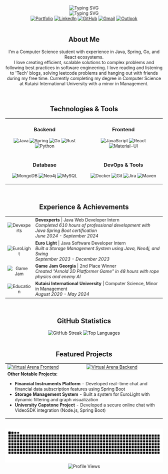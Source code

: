 <div align="center">
  <img src="https://readme-typing-svg.demolab.com?font=Montserrat&weight=600&size=32&pause=1000&color=36BCF7FF&center=true&vCenter=true&repeat=false&width=500&lines=Konstantine+Vashalomidze" alt="Typing SVG" />
  <br>
  <img src="https://readme-typing-svg.demolab.com?font=Montserrat&weight=500&size=20&pause=1200&color=36BCF7FF&center=true&vCenter=true&width=500&lines=Software+Engineer;Full-Stack+Developer;Problem+Solver" alt="Typing SVG" />
  
  <div align="center">
    <a href="https://konstantinevashalomidze.github.io/#/"><img src="https://img.shields.io/badge/Portfolio-%23000000.svg?style=flat-square&logo=firefox&logoColor=#FF7139" alt="Portfolio"></a>
    <a href="https://www.linkedin.com/in/konstantine-vashalomidze-b3aa381ba/"><img src="https://img.shields.io/badge/-LinkedIn-0A66C2?style=flat-square&logo=linkedin" alt="LinkedIn"></a>
    <a href="https://github.com/KonstantineVashalomidze"><img src="https://img.shields.io/badge/-GitHub-181717?style=flat-square&logo=github" alt="GitHub"></a>
    <a href="mailto:vashalomidzekonstantine@gmail.com"><img src="https://img.shields.io/badge/-Gmail-EA4335?style=flat-square&logo=gmail&logoColor=white" alt="Gmail"></a>
    <a href="mailto:konstantine.vashalomidze@outlook.com"><img src="https://img.shields.io/badge/-Outlook-0078D4?style=flat-square&logo=microsoft-outlook&logoColor=white" alt="Outlook"></a>
  </div>
</div>

<br>

<!-- About Me Section -->
<div align="center">
  <h2>About Me</h2>
</div>

<p align="center">
  I'm a Computer Science student with experience in Java, Spring, Go, and React ecosystems.<br>
  I love creating efficient, scalable solutions to complex problems and following best practices in software engineering.
  I love reading and listening to 'Tech' blogs, solving leetcode problems and hanging out with friends during my free time. 
  Currently completing my degree in Computer Science at Kutaisi International University with a minor in Management.
</p>

<br>

<!-- Tech Stack Section -->
<div align="center">
  <h2>Technologies & Tools</h2>
</div>

<table align="center" border="0">
  <tr>
    <td align="center" width="50%">
      <h3>Backend</h3>
      <p>
        <img src="https://img.shields.io/badge/Java-%23ED8B00.svg?style=for-the-badge&logo=openjdk&logoColor=white" alt="Java" />
        <img src="https://img.shields.io/badge/Spring-%236DB33F.svg?style=for-the-badge&logo=spring&logoColor=white" alt="Spring" />
        <img src="https://img.shields.io/badge/Go-%2300ADD8.svg?style=for-the-badge&logo=go&logoColor=white" alt="Go" />
        <img src="https://img.shields.io/badge/Rust-%23000000.svg?style=for-the-badge&logo=rust&logoColor=white" alt="Rust" />
        <img src="https://img.shields.io/badge/Python-3670A0?style=for-the-badge&logo=python&logoColor=ffdd54" alt="Python" />
      </p>
    </td>
    <td align="center" width="50%">
      <h3>Frontend</h3>
      <p>
        <img src="https://img.shields.io/badge/JavaScript-%23323330.svg?style=for-the-badge&logo=javascript&logoColor=%23F7DF1E" alt="JavaScript" />
        <img src="https://img.shields.io/badge/React-%2320232a.svg?style=for-the-badge&logo=react&logoColor=%2361DAFB" alt="React" />
        <img src="https://img.shields.io/badge/Material--UI-%230081CB.svg?style=for-the-badge&logo=material-ui&logoColor=white" alt="Material-UI" />
      </p>
    </td>
  </tr>
  <tr>
    <td align="center">
      <h3>Database</h3>
      <p>
        <img src="https://img.shields.io/badge/MongoDB-%2347A248.svg?style=for-the-badge&logo=mongodb&logoColor=white" alt="MongoDB" />
        <img src="https://img.shields.io/badge/Neo4j-%234581C3.svg?style=for-the-badge&logo=neo4j&logoColor=white" alt="Neo4j" />
        <img src="https://img.shields.io/badge/MySQL-%234479A1.svg?style=for-the-badge&logo=mysql&logoColor=white" alt="MySQL" />
      </p>
    </td>
    <td align="center">
      <h3>DevOps & Tools</h3>
      <p>
        <img src="https://img.shields.io/badge/Docker-%230db7ed.svg?style=for-the-badge&logo=docker&logoColor=white" alt="Docker" />
        <img src="https://img.shields.io/badge/Git-%23F05033.svg?style=for-the-badge&logo=git&logoColor=white" alt="Git" />
        <img src="https://img.shields.io/badge/Jira-%230A0FFF.svg?style=for-the-badge&logo=jira&logoColor=white" alt="Jira" />
        <img src="https://img.shields.io/badge/Maven-%23C71A36.svg?style=for-the-badge&logo=apache-maven&logoColor=white" alt="Maven" />
      </p>
    </td>
  </tr>
</table>

<br>

<!-- Experience Section -->
<div align="center">
  <h2>Experience & Achievements</h2>
</div>

<div align="center">
  <table border="0">
    <tr>
      <td width="70px" align="center">
        <img src="https://img.shields.io/badge/-DEV-5C2D91?style=flat-square" alt="Devexperts" />
      </td>
      <td>
        <b>Devexperts</b> | Java Web Developer Intern
        <br>
        <i>Completed 610 hours of professional development with Java Spring Boot certification</i>
        <br>
        <i>June 2024 - September 2024</i>
      </td>
    </tr>
    <tr>
      <td align="center">
        <img src="https://img.shields.io/badge/-EUR-007ACC?style=flat-square" alt="EuroLight" />
      </td>
      <td>
        <b>Euro Light</b> | Java Software Developer Intern
        <br>
        <i>Built a Storage Management System using Java, Neo4j, and Swing</i>
        <br>
        <i>September 2023 - December 2023</i>
      </td>
    </tr>
    <tr>
      <td align="center">
        <img src="https://img.shields.io/badge/-GJ-FF0000?style=flat-square" alt="Game Jam" />
      </td>
      <td>
        <b>Game Jam Georgia</b> | 2nd Place Winner
        <br>
        <i>Created "Arnold 2D Platformer Game" in 48 hours with rope physics and enemy AI</i>
      </td>
    </tr>
    <tr>
      <td align="center">
        <img src="https://img.shields.io/badge/-KIU-4285F4?style=flat-square" alt="Education" />
      </td>
      <td>
        <b>Kutaisi International University</b> | Computer Science, Minor in Management
        <br>
        <i>August 2020 - May 2024</i>
      </td>
    </tr>
  </table>
</div>

<br>

<!-- GitHub Stats Section -->
<div align="center">
  <h2>GitHub Statistics</h2>
</div>

<div align="center">
  <img src="https://github-readme-streak-stats.herokuapp.com/?user=KonstantineVashalomidze&theme=tokyonight&hide_border=true&background=0D1117&stroke=0D1117&fire=36BCF7&ring=36BCF7&currStreakLabel=36BCF7" alt="GitHub Streak" width="420" />
  <img src="https://github-readme-stats.vercel.app/api/top-langs/?username=KonstantineVashalomidze&layout=compact&theme=tokyonight&hide_border=true&bg_color=0D1117&title_color=36BCF7&text_color=FFFFFF" alt="Top Languages" width="350" />
</div>

<br>

<!-- Featured Projects Section -->
<div align="center">
  <h2>Featured Projects</h2>
</div>

<div align="center">
  <table border="0">
    <tr>
      <td>
        <a href="https://github.com/virtual-arena-platform/virtual-arena-frontend">
          <img src="https://github-readme-stats.vercel.app/api/pin/?username=virtual-arena-platform&repo=virtual-arena-frontend&theme=tokyonight&hide_border=true&bg_color=0D1117&title_color=36BCF7&icon_color=36BCF7" alt="Virtual Arena Frontend" />
        </a>
      </td>
      <td>
        <a href="https://github.com/virtual-arena-platform/virtual-arena-backend">
          <img src="https://github-readme-stats.vercel.app/api/pin/?username=virtual-arena-platform&repo=virtual-arena-backend&theme=tokyonight&hide_border=true&bg_color=0D1117&title_color=36BCF7&icon_color=36BCF7" alt="Virtual Arena Backend" />
        </a>
      </td>
    </tr>
    <tr>
      <td colspan="2">
        <b>Other Notable Projects:</b>
        <ul>
          <li><b>Financial Instruments Platform</b> - Developed real-time chat and financial data subscription features using Spring Boot</li>
          <li><b>Storage Management System</b> - Built a system for EuroLight with dynamic filtering and graph visualization</li>
          <li><b>University Capstone Project</b> - Developed a secure online chat with VideoSDK integration (Node.js, Spring Boot)</li>
        </ul>
      </td>
    </tr>
  </table>
</div>

<br>

<!-- Snake Animation -->
<div align="center">
  <picture>
    <source media="(prefers-color-scheme: dark)" srcset="https://raw.githubusercontent.com/KonstantineVashalomidze/KonstantineVashalomidze/output/github-snake-dark.svg" />
    <source media="(prefers-color-scheme: light)" srcset="https://raw.githubusercontent.com/KonstantineVashalomidze/KonstantineVashalomidze/output/github-snake.svg" />
    <img alt="github-snake" src="https://raw.githubusercontent.com/KonstantineVashalomidze/KonstantineVashalomidze/output/github-snake.svg" />
  </picture>
</div>

<div align="center">
  <img src="https://komarev.com/ghpvc/?username=KonstantineVashalomidze&color=36BCF7&style=flat-square" alt="Profile Views" />
</div>
